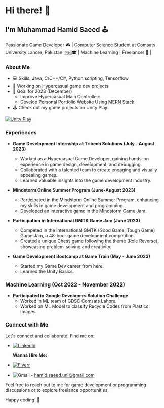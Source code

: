 
# Hi there! 👋

## I'm Muhammad Hamid Saeed 🕹️

Passionate Game Developer 🎮 | Computer Science Student at Comsats University Lahore, Pakistan 🇵🇰🎓 | Machine Learning | Freelancer 💼 |

### About Me

- 💻 Skills: Java, C/C++/C#, Python scripting, Tensorflow
- 🚀 Working on Hypercasual game dev projects
- 🚀 Goal for 2023 (December)
     - Improve Hypercasual Main Controllers
     - Develop Personal Portfolio Website Using MERN Stack
- 🕹️ Check out my game projects on Unity Play:

[![Unity Play](https://img.shields.io/badge/Unity%20Play-View%20My%20Projects-yellow?style=for-the-badge&logo=unity&logoColor=white)](https://play.unity.com/u/hamidsaeed59)

### Experiences

- **Game Development Internship at Tribech Solutions (July - August 2023)** 
  - Worked as a Hypercasual Game Developer, gaining hands-on experience in game design, development, and debugging.
  - Collaborated with a talented team to create engaging and visually appealing games.
  - Learned valuable insights into the game development industry.

- **Mindstorm Online Summer Program (June-August 2023)**
  - Participated in the Mindstorm Online Summer Program, enhancing my skills in game development and programming.
  - Developed an interactive game in the Mindstorm Game Jam.

- **Participation in International GMTK Game Jam (June 2023)**
  - Competed in the International GMTK (Good Game, Tough Game) Game Jam, a 48-hour game development competition.
  - Created a unique Chess game following the theme (Role Reverse), showcasing problem-solving and creativity.

- **Game Development Bootcamp at Game Train (May - June 2023)**
  - Started my Game Dev career from here.
  - Learned the Unity Basics.
    
### Machine Learning  (Oct 2022 - November 2022)
- **Participated in Google Developers Solution Challenge**
  - Worked in ML team of GDSC Comsats Lahore.
  - Worked on ML Model to classify Recycle Codes from Plastics Images.
  
### Connect with Me

Let's connect and collaborate! Find me on:

- [![LinkedIn](https://img.shields.io/badge/-LinkedIn-0A66C2?style=for-the-badge&logo=linkedin&logoColor=white)](https://www.linkedin.com/in/m-hamid-saeed-0b3ab41a7/)
  
  **Wanna Hire Me:**
  
- [![Fiverr](https://img.shields.io/badge/-Fiverr-1DBF73?style=for-the-badge&logo=fiverr&logoColor=white)](https://www.fiverr.com/m_hamid_saeed?up_rollout=true)
- ![Gmail](https://img.shields.io/badge/-Email-FF0000?style=for-the-badge&logo=gmail&logoColor=white) - hamid.saeed.uni@gmail.com

Feel free to reach out to me for game development or programming discussions or to explore freelance opportunities.

Happy coding! 🚀
